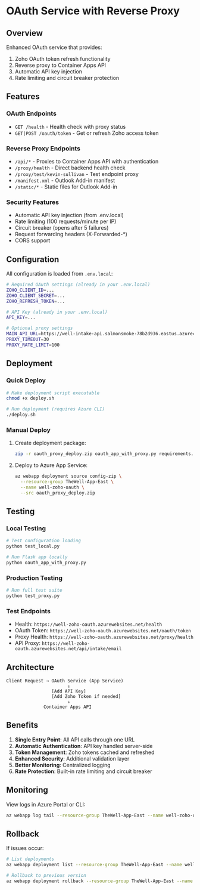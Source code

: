 # OAuth Service with Reverse Proxy

## Overview
Enhanced OAuth service that provides:
1. Zoho OAuth token refresh functionality
2. Reverse proxy to Container Apps API
3. Automatic API key injection
4. Rate limiting and circuit breaker protection

## Features

### OAuth Endpoints
- `GET /health` - Health check with proxy status
- `GET|POST /oauth/token` - Get or refresh Zoho access token

### Reverse Proxy Endpoints
- `/api/*` - Proxies to Container Apps API with authentication
- `/proxy/health` - Direct backend health check
- `/proxy/test/kevin-sullivan` - Test endpoint proxy
- `/manifest.xml` - Outlook Add-in manifest
- `/static/*` - Static files for Outlook Add-in

### Security Features
- Automatic API key injection (from .env.local)
- Rate limiting (100 requests/minute per IP)
- Circuit breaker (opens after 5 failures)
- Request forwarding headers (X-Forwarded-*)
- CORS support

## Configuration

All configuration is loaded from `.env.local`:

```bash
# Required OAuth settings (already in your .env.local)
ZOHO_CLIENT_ID=...
ZOHO_CLIENT_SECRET=...
ZOHO_REFRESH_TOKEN=...

# API Key (already in your .env.local)
API_KEY=...

# Optional proxy settings
MAIN_API_URL=https://well-intake-api.salmonsmoke-78b2d936.eastus.azurecontainerapps.io
PROXY_TIMEOUT=30
PROXY_RATE_LIMIT=100
```

## Deployment

### Quick Deploy
```bash
# Make deployment script executable
chmod +x deploy.sh

# Run deployment (requires Azure CLI)
./deploy.sh
```

### Manual Deploy
1. Create deployment package:
   ```bash
   zip -r oauth_proxy_deploy.zip oauth_app_with_proxy.py requirements.txt startup.txt .env.local
   ```

2. Deploy to Azure App Service:
   ```bash
   az webapp deployment source config-zip \
     --resource-group TheWell-App-East \
     --name well-zoho-oauth \
     --src oauth_proxy_deploy.zip
   ```

## Testing

### Local Testing
```bash
# Test configuration loading
python test_local.py

# Run Flask app locally
python oauth_app_with_proxy.py
```

### Production Testing
```bash
# Run full test suite
python test_proxy.py
```

### Test Endpoints
- Health: `https://well-zoho-oauth.azurewebsites.net/health`
- OAuth Token: `https://well-zoho-oauth.azurewebsites.net/oauth/token`
- Proxy Health: `https://well-zoho-oauth.azurewebsites.net/proxy/health`
- API Proxy: `https://well-zoho-oauth.azurewebsites.net/api/intake/email`

## Architecture

```
Client Request → OAuth Service (App Service)
                       ↓
                 [Add API Key]
                 [Add Zoho Token if needed]
                       ↓
              Container Apps API
```

## Benefits

1. **Single Entry Point**: All API calls through one URL
2. **Automatic Authentication**: API key handled server-side
3. **Token Management**: Zoho tokens cached and refreshed
4. **Enhanced Security**: Additional validation layer
5. **Better Monitoring**: Centralized logging
6. **Rate Protection**: Built-in rate limiting and circuit breaker

## Monitoring

View logs in Azure Portal or CLI:
```bash
az webapp log tail --resource-group TheWell-App-East --name well-zoho-oauth
```

## Rollback

If issues occur:
```bash
# List deployments
az webapp deployment list --resource-group TheWell-App-East --name well-zoho-oauth

# Rollback to previous version
az webapp deployment rollback --resource-group TheWell-App-East --name well-zoho-oauth
```